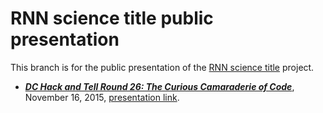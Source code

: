 # RNN science title public presentation

This branch is for the public presentation of the [RNN science title](https://github.com/thoppe/RNN_science_titles) project.

+ ***[DC Hack and Tell Round 26: The Curious Camaraderie of Code](http://www.meetup.com/DC-Hack-and-Tell/events/220231793/)***, November 16, 2015, [presentation link](http://thoppe.github.io/RNN_science_titles/HnT_RNN_arXiv.html).
